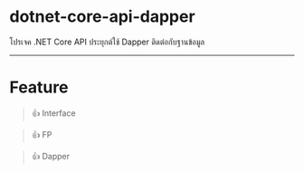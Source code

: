 # dotnet-core-api-dapper
โปรเจค .NET Core API ประยุกต์ใช้ Dapper ติดต่อกับฐานข้อมูล

---

# Feature
> :+1: Interface

> :+1: FP

> :+1: Dapper
